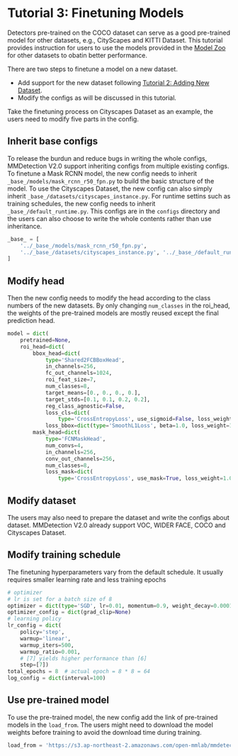# Tutorial 3: Finetuning Models

Detectors pre-trained on the COCO dataset can serve as a good pre-trained model for other datasets, e.g., CityScapes and KITTI Dataset.
This tutorial provides instruction for users to use the models provided in the [Model Zoo](../model_zoo.md) for other datasets to obatin better performance.

There are two steps to finetune a model on a new dataset.
- Add support for the new dataset following [Tutorial 2: Adding New Dataset](new_dataset.md).
- Modify the configs as will be discussed in this tutorial.


Take the finetuning process on Cityscapes Dataset as an example, the users need to modify five parts in the config.

## Inherit base configs
To release the burdun and reduce bugs in writing the whole configs, MMDetection V2.0 support inheriting configs from multiple existing configs. To finetune a Mask RCNN model, the new config needs to inherit
`_base_/models/mask_rcnn_r50_fpn.py` to build the basic structure of the model. To use the Cityscapes Dataset, the new config can also simply inherit `_base_/datasets/cityscapes_instance.py`. For runtime settins such as training schedules, the new config needs to inherit `_base_/default_runtime.py`. This configs are in the `configs` directory and the users can also choose to write the whole contents rather than use inheritance.

```python
_base_ = [
    '../_base_/models/mask_rcnn_r50_fpn.py',
    '../_base_/datasets/cityscapes_instance.py', '../_base_/default_runtime.py'
]
```

## Modify head
Then the new config needs to modify the head according to the class numbers of the new datasets. By only changing `num_classes` in the roi_head, the weights of the pre-trained models are mostly reused except the final prediction head.

```python
model = dict(
    pretrained=None,
    roi_head=dict(
        bbox_head=dict(
            type='Shared2FCBBoxHead',
            in_channels=256,
            fc_out_channels=1024,
            roi_feat_size=7,
            num_classes=8,
            target_means=[0., 0., 0., 0.],
            target_stds=[0.1, 0.1, 0.2, 0.2],
            reg_class_agnostic=False,
            loss_cls=dict(
                type='CrossEntropyLoss', use_sigmoid=False, loss_weight=1.0),
            loss_bbox=dict(type='SmoothL1Loss', beta=1.0, loss_weight=1.0)),
        mask_head=dict(
            type='FCNMaskHead',
            num_convs=4,
            in_channels=256,
            conv_out_channels=256,
            num_classes=8,
            loss_mask=dict(
                type='CrossEntropyLoss', use_mask=True, loss_weight=1.0))))
```

## Modify dataset
The users may also need to prepare the dataset and write the configs about dataset. MMDetection V2.0 already support VOC, WIDER FACE, COCO and Cityscapes Dataset.

## Modify training schedule
The finetuning hyperparameters vary from the default schedule. It usually requires smaller learning rate and less training epochs

```python
# optimizer
# lr is set for a batch size of 8
optimizer = dict(type='SGD', lr=0.01, momentum=0.9, weight_decay=0.0001)
optimizer_config = dict(grad_clip=None)
# learning policy
lr_config = dict(
    policy='step',
    warmup='linear',
    warmup_iters=500,
    warmup_ratio=0.001,
    # [7] yields higher performance than [6]
    step=[7])
total_epochs = 8  # actual epoch = 8 * 8 = 64
log_config = dict(interval=100)
```

## Use pre-trained model
To use the pre-trained model, the new config add the link of pre-trained models in the `load_from`. The users might need to download the model weights before training to avoid the download time during training.

```python
load_from = 'https://s3.ap-northeast-2.amazonaws.com/open-mmlab/mmdetection/models/mask_rcnn_r50_fpn_2x_20181010-41d35c05.pth'  # noqa

```
